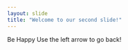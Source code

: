 ```yaml
---
layout: slide
title: "Welcome to our second slide!"
---
```

Be Happy
Use the left arrow to go back!
